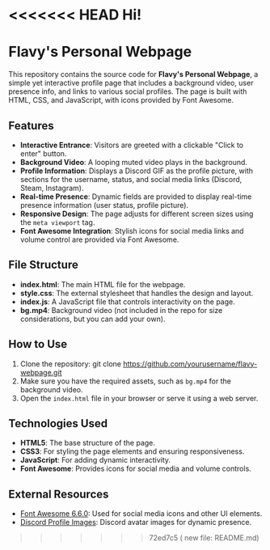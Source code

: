 <<<<<<< HEAD
Hi!
=======
# Flavy's Personal Webpage

This repository contains the source code for **Flavy's Personal Webpage**, a simple yet interactive profile page that includes a background video, user presence info, and links to various social profiles. The page is built with HTML, CSS, and JavaScript, with icons provided by Font Awesome.

## Features

- **Interactive Entrance**: Visitors are greeted with a clickable "Click to enter" button.
- **Background Video**: A looping muted video plays in the background.
- **Profile Information**: Displays a Discord GIF as the profile picture, with sections for the username, status, and social media links (Discord, Steam, Instagram).
- **Real-time Presence**: Dynamic fields are provided to display real-time presence information (user status, profile picture).
- **Responsive Design**: The page adjusts for different screen sizes using the `meta viewport` tag.
- **Font Awesome Integration**: Stylish icons for social media links and volume control are provided via Font Awesome.

## File Structure

- **index.html**: The main HTML file for the webpage.
- **style.css**: The external stylesheet that handles the design and layout.
- **index.js**: A JavaScript file that controls interactivity on the page.
- **bg.mp4**: Background video (not included in the repo for size considerations, but you can add your own).

## How to Use

1. Clone the repository: git clone https://github.com/yourusername/flavy-webpage.git
2. Make sure you have the required assets, such as `bg.mp4` for the background video.
3. Open the `index.html` file in your browser or serve it using a web server.

## Technologies Used

- **HTML5**: The base structure of the page.
- **CSS3**: For styling the page elements and ensuring responsiveness.
- **JavaScript**: For adding dynamic interactivity.
- **Font Awesome**: Provides icons for social media and volume controls.

## External Resources

- [Font Awesome 6.6.0](https://cdnjs.com/libraries/font-awesome): Used for social media icons and other UI elements.
- [Discord Profile Images](https://discordapp.com): Discord avatar images for dynamic presence.
>>>>>>> 72ed7c5 (	new file:   README.md)
